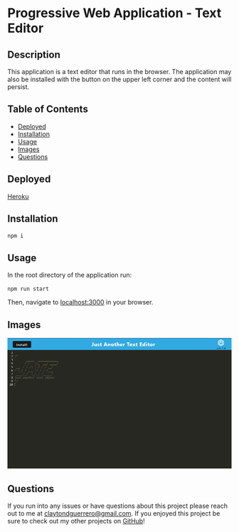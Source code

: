 # Progressive Web Application - Text Editor

## Description
This application is a text editor that runs in the browser. The application may also be installed with the button on the upper left corner and the content will persist.

## Table of Contents
- [Deployed](#deployed)
- [Installation](#installation)
- [Usage](#usage)
- [Images](#images)
- [Questions](#questions)

## Deployed
[Heroku](https://progressive-web-app-jate-3648271a1eed.herokuapp.com/) 

## Installation

```
npm i
```

## Usage

In the root directory of the application run:
```
npm run start
```

Then, navigate to [localhost:3000](http://localhost:3000/) in your browser.

## Images
![deployedApp](./images/app-on-load.PNG)

## Questions
If you run into any issues or have questions about this project please reach out to me at claytondguerrero@gmail.com. If you enjoyed this project be sure to check out my other projects on [GitHub](https://github.com/clayguerrero)!
